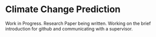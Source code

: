 # Climate Change Prediction 

Work in Progress. Research Paper being written. 
Working on the brief introduction for github and communicating with a supervisor. 
